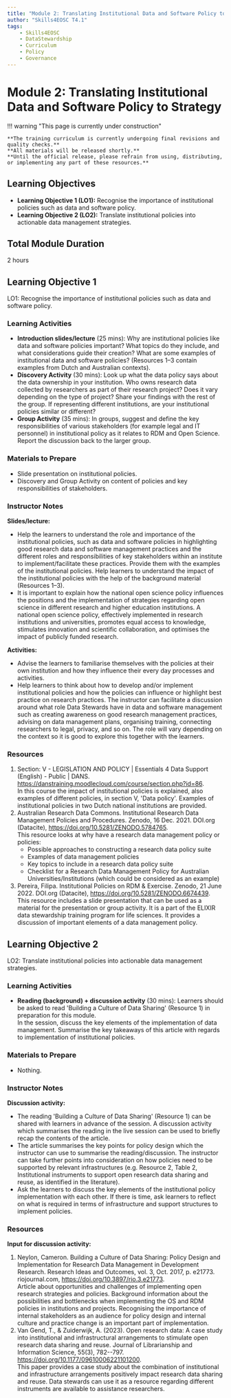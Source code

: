 ```yaml
---
title: "Module 2: Translating Institutional Data and Software Policy to Strategy"
author: "Skills4EOSC T4.1"
tags:
    - Skills4EOSC
    - DataStewardship
    - Curriculum
    - Policy
    - Governance
---
```


# Module 2: Translating Institutional Data and Software Policy to Strategy


!!! warning "This page is currently under construction"

    **The training curriculum is currently undergoing final revisions and quality checks.**
    **All materials will be released shortly.**
    **Until the official release, please refrain from using, distributing, or implementing any part of these resources.**


## Learning Objectives

- **Learning Objective 1 (LO1):** Recognise the importance of institutional policies such as data and software policy.
- **Learning Objective 2 (LO2):** Translate institutional policies into actionable data management strategies.


## Total Module Duration

2 hours


## Learning Objective 1

LO1: Recognise the importance of institutional policies such as data and software policy.


### Learning Activities

- **Introduction slides/lecture** (25 mins): Why are institutional policies like data and software policies important? What topics do they include, and what considerations guide their creation? What are some examples of institutional data and software policies? (Resources 1&ndash;3 contain examples from Dutch and Australian contexts).
- **Discovery Activity** (30 mins): Look up what the data policy says about the data ownership in your institution. Who owns research data collected by researchers as part of their research project? Does it vary depending on the type of project? Share your findings with the rest of the group. If representing different institutions, are your institutional policies similar or different?
- **Group Activity** (35 mins): In groups, suggest and define the key responsibilities of various stakeholders (for example legal and IT personnel) in institutional policy as it relates to RDM and Open Science. Report the discussion back to the larger group.


### Materials to Prepare

- Slide presentation on institutional policies.
- Discovery and Group Activity on content of policies and key responsibilities of stakeholders.


### Instructor Notes

**Slides/lecture:**

- Help the learners to understand the role and importance of the institutional policies, such as data and software policies in highlighting good research data and software management practices and the different roles and responsibilities of key stakeholders within an institute to implement/facilitate these practices. Provide them with the examples of the institutional policies. Help learners to understand the impact of the institutional policies with the help of the background material (Resources 1&ndash;3).
- It is important to explain how the national open science policy influences the positions and the implementation of strategies regarding open science in different research and higher education institutions. A national open science policy, effectively implemented in research institutions and universities, promotes equal access to knowledge, stimulates innovation and scientific collaboration, and optimises the impact of publicly funded research.

**Activities:**

- Advise the learners to familiarise themselves with the policies at their own institution and how they influence their every day processes and activities.
- Help learners to think about how to develop and/or implement institutional policies and how the policies can influence or highlight best practice on research practices. The instructor can facilitate a discussion around what role Data Stewards have in data and software management such as creating awareness on good research management practices, advising on data management plans, organising training, connecting researchers to legal, privacy, and so on. The role will vary depending on the context so it is good to explore this together with the learners.


### Resources

1. Section: V - LEGISLATION AND POLICY | Essentials 4 Data Support (English) - Public | DANS. <https://danstraining.moodlecloud.com/course/section.php?id=86>.  
   In this course the impact of institutional policies is explained, also examples of different policies, in section V, 'Data policy'. Examples of institutional policies in two Dutch national institutions are provided.
2. Australian Research Data Commons. Institutional Research Data Management Policies and Procedures. Zenodo, 16 Dec. 2021. DOI.org (Datacite), <https://doi.org/10.5281/ZENODO.5784765>.  
   This resource looks at why have a research data management policy or policies:
   - Possible approaches to constructing a research data policy suite
   - Examples of data management policies
   - Key topics to include in a research data policy suite
   - Checklist for a Research Data Management Policy for Australian Universities/Institutions (which could be considered as an example)
3. Pereira, Filipa. Institutional Policies on RDM &amp; Exercise. Zenodo, 21 June 2022. DOI.org (Datacite), <https://doi.org/10.5281/ZENODO.6674439>.  
   This resource includes a slide presentation that can be used as a material for the presentation or group activity. It is a part of the ELIXIR data stewardship training program for life sciences. It provides a discussion of important elements of a data management policy.



## Learning Objective 2

LO2: Translate institutional policies into actionable data management strategies.


### Learning Activities

- **Reading (background) + discussion activity** (30 mins): Learners should be asked to read 'Building a Culture of Data Sharing' (Resource 1) in preparation for this module.  
  In the session, discuss the key elements of the implementation of data management. Summarise the key takeaways of this article with regards to implementation of institutional policies.


### Materials to Prepare

- Nothing.


### Instructor Notes

**Discussion activity:**

- The reading 'Building a Culture of Data Sharing' (Resource 1) can be shared with learners in advance of the session. A discussion activity which summarises the reading in the live session can be used to briefly recap the contents of the article.
- The article summarises the key points for policy design which the instructor can use to summarise the reading/discussion. The instructor can take further points into consideration on how policies need to be supported by relevant infrastructures (e.g. Resource 2, Table 2, Institutional instruments to support open research data sharing and reuse, as identified in the literature).
- Ask the learners to discuss the key elements of the institutional policy implementation with each other. If there is time, ask learners to reflect on what is required in terms of infrastructure and support structures to implement policies.


### Resources

**Input for discussion activity:**

1. Neylon, Cameron. Building a Culture of Data Sharing: Policy Design and Implementation for Research Data Management in Development Research. Research Ideas and Outcomes, vol. 3, Oct. 2017, p. e21773. riojournal.com, <https://doi.org/10.3897/rio.3.e21773>.  
   Article about opportunities and challenges of implementing open research strategies and policies. Background information about the possibilities and bottlenecks when implementing the OS and RDM policies in institutions and projects. Recognising the importance of internal stakeholders as an audience for policy design and internal culture and practice change is an important part of implementation.
2. Van Gend, T., & Zuiderwijk, A. (2023). Open research data: A case study into institutional and infrastructural arrangements to stimulate open research data sharing and reuse. Journal of Librarianship and Information Science, 55(3), 782--797. <https://doi.org/10.1177/09610006221101200>.  
   This paper provides a case study about the combination of institutional and infrastructure arrangements positively impact research data sharing and reuse. Data stewards can use it as a resource regarding different instruments are available to assistance researchers.
